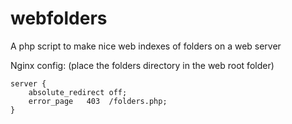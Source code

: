 # webfolders
A php script to make nice web indexes of folders on a web server


Nginx config: (place the folders directory in the web root folder)
```
server {
	absolute_redirect off;
	error_page   403  /folders.php;
}
```
